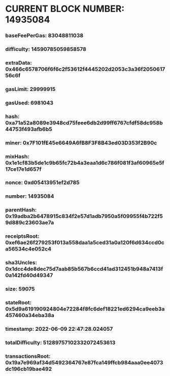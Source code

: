 # CURRENT BLOCK NUMBER: 14935084

### baseFeePerGas: 83048811038
### difficulty: 14590785059858578
### extraData: 0x466c6578706f6f6c2f53612f4445202d2053c3a36f205061756c6f
### gasLimit: 29999915
### gasUsed: 6981043
### hash: 0xa71a52a8089e3948cd75feee6db2d99ff6767cfdf58dc958b44753f493afb6b5
### miner: 0x7F101fE45e6649A6fB8F3F8B43ed03D353f2B90c
### mixHash: 0x1e1cf83b5de1c9b65fc72b4a3eaa1d6c786f081f3af60965e5f17ce17e1d657f
### nonce: 0xd05413951ef2d785
### number: 14935084
### parentHash: 0x19adba2b6478915c834f2e57d1adb7950a5f09955f4b722f59d889c23603ae7a
### receiptsRoot: 0xef6ae26f279253f013a558daa1a5ced31a0a120f6d634ccd0ca56534c4e052c4
### sha3Uncles: 0x1dcc4de8dec75d7aab85b567b6ccd41ad312451b948a7413f0a142fd40d49347
### size: 59075
### stateRoot: 0x5d9a619190924804e72284f8fc6def18221ed6294ca9eeb3a457460a34eba38a
### timestamp: 2022-06-09 22:47:28.024057
### totalDifficulty: 51289757102332072453613
### transactionsRoot: 0x19a7e969af34d5492364767e87fca149ffcb984aaa0ee4073dc196cb19bae492
